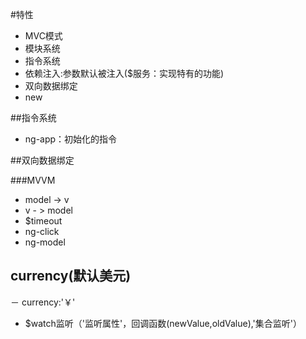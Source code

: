 #特性- MVC模式- 模块系统- 指令系统- 依赖注入:参数默认被注入($服务：实现特有的功能)- 双向数据绑定- new##指令系统- ng-app：初始化的指令##双向数据绑定###MVVM - model -> v- v  - > model- $timeout- ng-click- ng-model## currency(默认美元) － currency:'￥'- $watch监听（'监听属性'，回调函数(newValue,oldValue),'集合监听'）